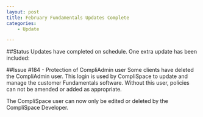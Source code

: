 ```yaml
---
layout: post
title: February Fundamentals Updates Complete
categories:
    - Update

---
```


##Status
Updates have completed on schedule. One extra update has been included:

##Issue #184 - Protection of CompliAdmin user
Some clients have deleted the CompliAdmin user. This login is used by CompliSpace
to update and manage the customer Fundamentals software. Without this user, policies
can not be amended or added as appropriate.

The CompliSpace user can now only be edited or deleted by the CompliSpace Developer.
